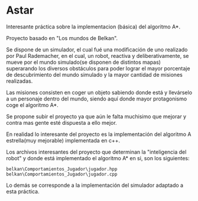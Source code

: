 # Astar
Interesante práctica sobre la implementacion (básica) del algoritmo A*.

Proyecto basado en "Los mundos de Belkan". 

Se dispone de un simulador, el cual fué una modificación de uno realizado por Paul Rademacher, en el cual, un robot, reactiva y deliberativamente, se mueve por el mundo simulado(se disponen de distintos mapas) superarando los diversos obstáculos para poder lograr el mayor porcentaje de descubrimiento del mundo simulado y la mayor cantidad de misiones realizadas. 

Las misiones consisten en coger un objeto sabiendo donde está y llevárselo a un personaje dentro del mundo, siendo aquí donde mayor protagonismo coge el algoritmo A*.

Se propone subir el proyecto ya que aún le falta muchisimo que mejorar y contra mas gente esté dispuesta a ello mejor.

En realidad lo interesante del proyecto es la implementación del algoritmo A estrella(muy mejorable) implementada en c++. 

Los archivos interesantes del proyecto que determinan la "inteligencia del robot" y donde está implementado el algoritmo A* en si, son los siguientes: 

    belkan\Comportamientos_Jugador\jugador.hpp
    belkan\Comportamientos_Jugador\jugador.cpp

Lo demás se corresponde a la implementación del simulador adaptado a esta práctica.
